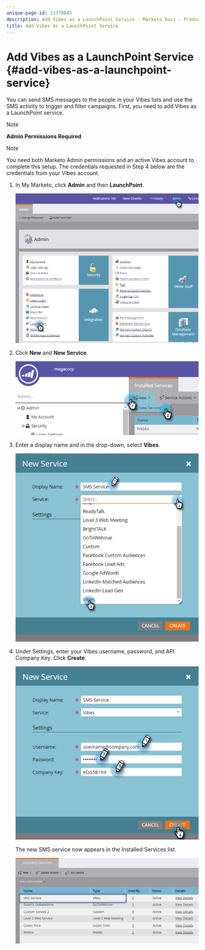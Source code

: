 ```yaml
---
unique-page-id: 11378845
description: Add Vibes as a LaunchPoint Service - Marketo Docs - Product Documentation
title: Add Vibes as a LaunchPoint Service
---
```


# Add Vibes as a LaunchPoint Service {#add-vibes-as-a-launchpoint-service}

You can send SMS messages to the people in your Vibes lists and use the SMS activity to trigger and filter campaigns. First, you need to add Vibes as a LaunchPoint service.

>[!NOTE]
>
>**Admin Permissions Required**

>[!NOTE]
>
>You need both Marketo Admin permissions and an active Vibes account to complete this setup. The credentials requested in Step 4 below are the credentials from your Vibes account.

1. In My Marketo, click **Admin** and then **LaunchPoint**.

   ![](assets/image2016-7-27-9-3a31-3a17.png)

1. Click **New** and **New Service**.

   ![](assets/image2016-7-27-9-3a34-3a25.png)

1. Enter a display name and in the drop-down, select **Vibes**.

   ![](assets/new-service-vibes.png)

1. Under Settings, enter your Vibes username, password, and API Company Key. Click **Create**.

   ![](assets/new-service-vibes-settings-2.png)

   The new SMS service now appears in the Installed Services list.

   ![](assets/image2016-7-27-9-3a45-3a1.png)

